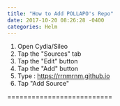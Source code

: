 ```yaml
---
title: "How to Add POLLAPO's Repo"
date: 2017-10-20 08:26:28 -0400
categories: Helm
---
```


1. Open Cydia/Sileo
2. Tap the "Sources" tab
3. Tap the "Edit" button
4. Tap the "Add" button
5. Type : https://rrnmrnm.github.io
6. Tap "Add Source"

==========================
